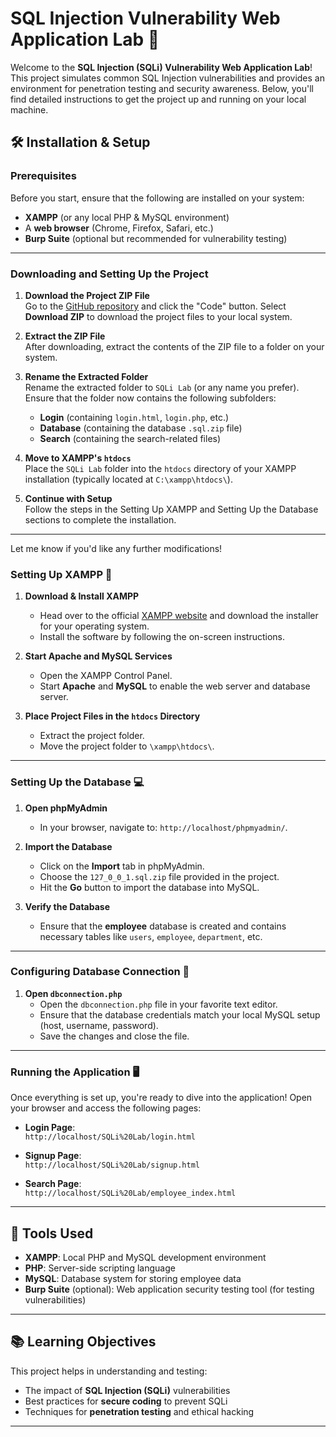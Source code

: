 # SQL Injection Vulnerability Web Application Lab 🚀

Welcome to the **SQL Injection (SQLi) Vulnerability Web Application Lab**! This project simulates common SQL Injection vulnerabilities and provides an environment for penetration testing and security awareness. Below, you'll find detailed instructions to get the project up and running on your local machine.

## 🛠️ **Installation & Setup**

### **Prerequisites**

Before you start, ensure that the following are installed on your system:

- **XAMPP** (or any local PHP & MySQL environment)
- A **web browser** (Chrome, Firefox, Safari, etc.)
- **Burp Suite** (optional but recommended for vulnerability testing)

---

### Downloading and Setting Up the Project

1. **Download the Project ZIP File**  
   Go to the [GitHub repository](https://github.com/Piyush-1723/SQLi-Lab) and click the "Code" button. Select **Download ZIP** to download the project files to your local system.

2. **Extract the ZIP File**  
   After downloading, extract the contents of the ZIP file to a folder on your system.

3. **Rename the Extracted Folder**  
   Rename the extracted folder to `SQLi Lab` (or any name you prefer). Ensure that the folder now contains the following subfolders:
   - **Login** (containing `login.html`, `login.php`, etc.)
   - **Database** (containing the database `.sql.zip` file)
   - **Search** (containing the search-related files)

4. **Move to XAMPP's `htdocs`**  
   Place the `SQLi Lab` folder into the `htdocs` directory of your XAMPP installation (typically located at `C:\xampp\htdocs\`).

5. **Continue with Setup**  
   Follow the steps in the Setting Up XAMPP and Setting Up the Database sections to complete the installation.

---

Let me know if you'd like any further modifications!
### **Setting Up XAMPP** 🔧

1. **Download & Install XAMPP**  
   - Head over to the official [XAMPP website](https://www.apachefriends.org) and download the installer for your operating system.
   - Install the software by following the on-screen instructions.

2. **Start Apache and MySQL Services**  
   - Open the XAMPP Control Panel.
   - Start **Apache** and **MySQL** to enable the web server and database server.

3. **Place Project Files in the `htdocs` Directory**  
   - Extract the project folder.
   - Move the project folder to `\xampp\htdocs\`.

---

### **Setting Up the Database** 💻

1. **Open phpMyAdmin**  
   - In your browser, navigate to: `http://localhost/phpmyadmin/`.

2. **Import the Database**  
   - Click on the **Import** tab in phpMyAdmin.
   - Choose the `127_0_0_1.sql.zip` file provided in the project.
   - Hit the **Go** button to import the database into MySQL.

3. **Verify the Database**  
   - Ensure that the **employee** database is created and contains necessary tables like `users`, `employee`, `department`, etc.

---

### **Configuring Database Connection** 🔑

1. **Open `dbconnection.php`**  
   - Open the `dbconnection.php` file in your favorite text editor.
   - Ensure that the database credentials match your local MySQL setup (host, username, password).
   - Save the changes and close the file.

---

### **Running the Application** 🖥️

Once everything is set up, you're ready to dive into the application! Open your browser and access the following pages:

- **Login Page**:  
  `http://localhost/SQLi%20Lab/login.html`

- **Signup Page**:  
  `http://localhost/SQLi%20Lab/signup.html`

- **Search Page**:  
  `http://localhost/SQLi%20Lab/employee_index.html`

---


## 🔧 **Tools Used**

- **XAMPP**: Local PHP and MySQL development environment
- **PHP**: Server-side scripting language
- **MySQL**: Database system for storing employee data
- **Burp Suite** (optional): Web application security testing tool (for testing vulnerabilities)

---

## 📚 **Learning Objectives**

This project helps in understanding and testing:

- The impact of **SQL Injection (SQLi)** vulnerabilities
- Best practices for **secure coding** to prevent SQLi
- Techniques for **penetration testing** and ethical hacking

---
